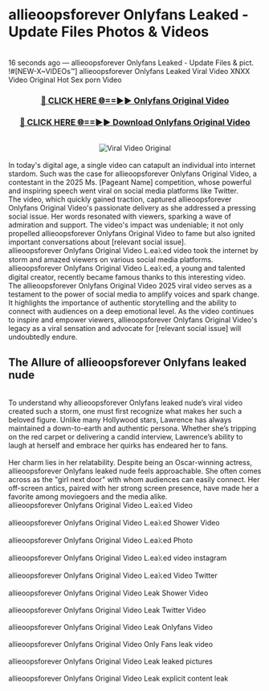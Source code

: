 # allieoopsforever Onlyfans Leaked - Update Files Photos & Videos 
<br>
16 seconds ago — allieoopsforever Onlyfans Leaked - Update Files & pict. !#[NEW-X~VIDEOs™] allieoopsforever Onlyfans Leaked Viral Video XNXX Video Original Hot Sex porn Video
<br>
<div align="center">
<h3><a href="http://freeplayer.one?title=allieoopsforever&ref=25OR" rel="nofollow">🔴 CLICK HERE 🌐==►► Onlyfans Original Video</a></h3>
<h3><a href="http://freeplayer.one?title=allieoopsforever&ref=25OR" rel="nofollow">🔴 CLICK HERE 🌐==►► Download Onlyfans Original Video</a></h3>
<br>
<a href="http://freeplayer.one?title=allieoopsforever&ref=25OR" rel="nofollow" data-target="animated-image.originalLink"><img src="https://i.ibb.co.com/xMMVF88/686577567.gif" alt="Viral Video Original" style="max-width: 100%; display: inline-block;" data-target="animated-image.originalImage"></a>
</div>
<br>
In today's digital age, a single video can catapult an individual into internet stardom. Such was the case for allieoopsforever Onlyfans Original Video, a contestant in the 2025 Ms. [Pageant Name] competition, whose powerful and inspiring speech went viral on social media platforms like Twitter.
<br>
The video, which quickly gained traction, captured allieoopsforever Onlyfans Original Video's passionate delivery as she addressed a pressing social issue. Her words resonated with viewers, sparking a wave of admiration and support. The video's impact was undeniable; it not only propelled allieoopsforever Onlyfans Original Video to fame but also ignited important conversations about [relevant social issue].
<br>
allieoopsforever Onlyfans Original Video L.ea𝚔ed video took the internet by storm and amazed viewers on various social media platforms. allieoopsforever Onlyfans Original Video L.ea𝚔ed, a young and talented digital creator, recently became famous thanks to this interesting video.
<br>
The allieoopsforever Onlyfans Original Video 2025 viral video serves as a testament to the power of social media to amplify voices and spark change. It highlights the importance of authentic storytelling and the ability to connect with audiences on a deep emotional level. As the video continues to inspire and empower viewers, allieoopsforever Onlyfans Original Video's legacy as a viral sensation and advocate for [relevant social issue] will undoubtedly endure.
<br>
<h2>The Allure of allieoopsforever Onlyfans leaked nude</h2>
<br>
To understand why allieoopsforever Onlyfans leaked nude’s viral video created such a storm, one must first recognize what makes her such a beloved figure. Unlike many Hollywood stars, Lawrence has always maintained a down-to-earth and authentic persona. Whether she’s tripping on the red carpet or delivering a candid interview, Lawrence’s ability to laugh at herself and embrace her quirks has endeared her to fans.
<br><br>
Her charm lies in her relatability. Despite being an Oscar-winning actress, allieoopsforever Onlyfans leaked nude feels approachable. She often comes across as the "girl next door" with whom audiences can easily connect. Her off-screen antics, paired with her strong screen presence, have made her a favorite among moviegoers and the media alike.
<br>
allieoopsforever Onlyfans Original Video L.ea𝚔ed Video
<br><br>
allieoopsforever Onlyfans Original Video L.ea𝚔ed Shower Video
<br><br>
allieoopsforever Onlyfans Original Video L.ea𝚔ed Photo
<br><br>
allieoopsforever Onlyfans Original Video L.ea𝚔ed video instagram
<br><br>
allieoopsforever Onlyfans Original Video L.ea𝚔ed Video Twitter
<br><br>
allieoopsforever Onlyfans Original Video Leak Shower Video
<br><br>
allieoopsforever Onlyfans Original Video Leak Twitter Video
<br><br>
allieoopsforever Onlyfans Original Video Leak Onlyfans Video
<br><br>
allieoopsforever Onlyfans Original Video Only Fans leak video
<br><br>
allieoopsforever Onlyfans Original Video Leak leaked pictures
<br><br>
allieoopsforever Onlyfans Original Video Leak explicit content leak